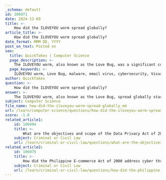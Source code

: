 ```yaml
---
_schema: default
id: 106971
date: 2024-12-09
title: >-
    How did the ILOVEYOU worm spread globally?
article_title: >-
    How did the ILOVEYOU worm spread globally?
date_format: MMM DD, YYYY
post_on_text: Posted on
seo:
  title: QuickTakes | Computer Science
  page_description: >-
    The ILOVEYOU worm, also known as the Love Bug, was a significant computer virus that spread globally through email on May 5, 2000, causing major disruptions and highlighting vulnerabilities in cybersecurity.
  page_keywords: >-
    ILOVEYOU worm, Love Bug, malware, email virus, cybersecurity, Visual Basic Script, computer virus, social engineering, computer security, IT threats, Microsoft Outlook, file extension vulnerabilities, computer network disruption
author: QuickTakes
question: >-
    How did the ILOVEYOU worm spread globally?
answer: >-
    The ILOVEYOU worm, also known as the Love Bug, spread globally starting on May 5, 2000, primarily through email. It was designed to appear as a love letter, with the subject line "ILOVEYOU" and an attachment named "LOVE-LETTER-FOR-YOU.TXT.vbs." At that time, many Windows operating systems hid file extensions, which led users to believe they were opening a harmless text file rather than a potentially harmful script.\n\nOnce a recipient opened the attachment, the Visual Basic Script (VBS) embedded in the file executed, allowing the worm to access the Microsoft Outlook address book. It then iterated through all contacts, sending copies of itself to each one, which facilitated its rapid spread across North America, Europe, and Asia. Within just a day, the worm had infected millions of computers, causing significant disruptions to various organizations, including major corporations like Ford Motor Company and AT&T, as well as government entities like the Pentagon.\n\nThe ILOVEYOU worm is notable not only for its widespread impact—infecting over ten million computers and causing an estimated $10 billion in damages—but also for highlighting the vulnerabilities associated with social engineering tactics in cybersecurity. It marked a pivotal moment in the history of cyber threats, demonstrating how a simple piece of code could lead to extensive chaos and reshaping the landscape of cybersecurity practices.
subject: Computer Science
file_name: how-did-the-iloveyou-worm-spread-globally.md
url: /learn/computer-science/questions/how-did-the-iloveyou-worm-spread-globally
score: -1.0
related_article1:
    id: 106994
    title: >-
        What are the objectives and scope of the Data Privacy Act of 2012?
    subject: Criminal or Civil Law
    url: /learn/criminal-or-civil-law/questions/what-are-the-objectives-and-scope-of-the-data-privacy-act-of-2012
related_article2:
    id: 106975
    title: >-
        How did the Philippine E-commerce Act of 2000 address cyber threats?
    subject: Criminal or Civil Law
    url: /learn/criminal-or-civil-law/questions/how-did-the-philippine-ecommerce-act-of-2000-address-cyber-threats
---
```


&nbsp;